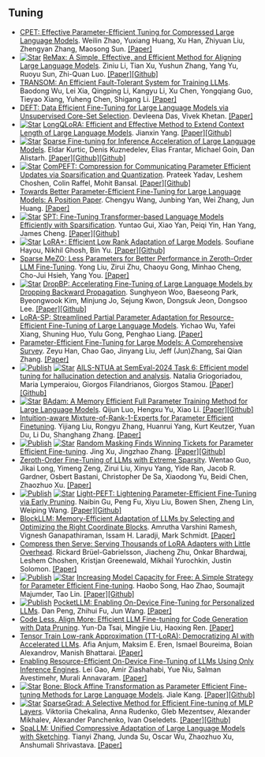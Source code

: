 

## Tuning
* [CPET: Effective Parameter-Efficient Tuning for Compressed Large Language Models](https://arxiv.org/abs/2307.07705). Weilin Zhao, Yuxiang Huang, Xu Han, Zhiyuan Liu, Zhengyan Zhang, Maosong Sun. [[Paper]](https://arxiv.org/abs/2307.07705)
* [![Star](https://img.shields.io/github/stars/liziniu/ReMax.svg?style=social&label=Star)](https://github.com/liziniu/ReMax) [ReMax: A Simple, Effective, and Efficient Method for Aligning Large Language Models](https://arxiv.org/abs/2310.10505). Ziniu Li, Tian Xu, Yushun Zhang, Yang Yu, Ruoyu Sun, Zhi-Quan Luo. [[Paper]](https://arxiv.org/abs/2310.10505)[[Github]](https://github.com/liziniu/ReMax)
* [TRANSOM: An Efficient Fault-Tolerant System for Training LLMs](https://arxiv.org/abs/2310.10046). Baodong Wu, Lei Xia, Qingping Li, Kangyu Li, Xu Chen, Yongqiang Guo, Tieyao Xiang, Yuheng Chen, Shigang Li. [[Paper]](https://arxiv.org/abs/2310.10046)
* [DEFT: Data Efficient Fine-Tuning for Large Language Models via Unsupervised Core-Set Selection](https://arxiv.org/abs/2310.16776). Devleena Das, Vivek Khetan. [[Paper]](https://arxiv.org/abs/2310.16776)
* [![Star](https://img.shields.io/github/stars/yangjianxin1/LongQLoRA.svg?style=social&label=Star)](https://github.com/yangjianxin1/LongQLoRA) [LongQLoRA: Efficient and Effective Method to Extend Context Length of Large Language Models](https://arxiv.org/abs/2311.04879). Jianxin Yang. [[Paper]](https://arxiv.org/abs/2311.04879)[[Github]](https://github.com/yangjianxin1/LongQLoRA)
* [![Star](https://img.shields.io/github/stars/ist-daslab/sparsefinetuning.svg?style=social&label=Star)](https://github.com/ist-daslab/sparsefinetuning) [Sparse Fine-tuning for Inference Acceleration of Large Language Models](https://arxiv.org/abs/2310.06927v2). Eldar Kurtic, Denis Kuznedelev, Elias Frantar, Michael Goin, Dan Alistarh. [[Paper]](https://arxiv.org/abs/2310.06927v2)[[Github]](https://github.com/ist-daslab/sparsefinetuning)[[Github]](https://github.com/neuralmagic/deepsparse/tree/main/research/mpt)
* [![Star](https://img.shields.io/github/stars/prateeky2806/compeft.svg?style=social&label=Star)](https://github.com/prateeky2806/compeft) [ComPEFT: Compression for Communicating Parameter Efficient Updates via Sparsification and Quantization](https://arxiv.org/abs/2311.13171). Prateek Yadav, Leshem Choshen, Colin Raffel, Mohit Bansal. [[Paper]](https://arxiv.org/abs/2311.13171)[[Github]](https://github.com/prateeky2806/compeft)
* [Towards Better Parameter-Efficient Fine-Tuning for Large Language Models: A Position Paper](https://arxiv.org/abs/2311.13126). Chengyu Wang, Junbing Yan, Wei Zhang, Jun Huang. [[Paper]](https://arxiv.org/abs/2311.13126)
* [![Star](https://img.shields.io/github/stars/ytgui/SPT-proto.svg?style=social&label=Star)](https://github.com/ytgui/SPT-proto) [SPT: Fine-Tuning Transformer-based Language Models Efficiently with Sparsification](https://arxiv.org/abs/2312.10365). Yuntao Gui, Xiao Yan, Peiqi Yin, Han Yang, James Cheng. [[Paper]](https://arxiv.org/abs/2312.10365)[[Github]](https://github.com/ytgui/SPT-proto)
* [![Star](https://img.shields.io/github/stars/nikhil-ghosh-berkeley/loraplus.svg?style=social&label=Star)](https://github.com/nikhil-ghosh-berkeley/loraplus) [LoRA+: Efficient Low Rank Adaptation of Large Models](https://arxiv.org/abs/2402.12354). Soufiane Hayou, Nikhil Ghosh, Bin Yu. [[Paper]](https://arxiv.org/abs/2402.12354)[[Github]](https://github.com/nikhil-ghosh-berkeley/loraplus)
* [Sparse MeZO: Less Parameters for Better Performance in Zeroth-Order LLM Fine-Tuning](https://arxiv.org/abs/2402.15751). Yong Liu, Zirui Zhu, Chaoyu Gong, Minhao Cheng, Cho-Jui Hsieh, Yang You. [[Paper]](https://arxiv.org/abs/2402.15751)
* [![Star](https://img.shields.io/github/stars/WooSunghyeon/dropbp.svg?style=social&label=Star)](https://github.com/WooSunghyeon/dropbp) [DropBP: Accelerating Fine-Tuning of Large Language Models by Dropping Backward Propagation](https://arxiv.org/abs/2402.17812). Sunghyeon Woo, Baeseong Park, Byeongwook Kim, Minjung Jo, Sejung Kwon, Dongsuk Jeon, Dongsoo Lee. [[Paper]](https://arxiv.org/abs/2402.17812)[[Github]](https://github.com/WooSunghyeon/dropbp)
* [LoRA-SP: Streamlined Partial Parameter Adaptation for Resource-Efficient Fine-Tuning of Large Language Models](https://arxiv.org/abs/2403.08822). Yichao Wu, Yafei Xiang, Shuning Huo, Yulu Gong, Penghao Liang. [[Paper]](https://arxiv.org/abs/2403.08822)
* [Parameter-Efficient Fine-Tuning for Large Models: A Comprehensive Survey](https://arxiv.org/abs/2403.14608). Zeyu Han, Chao Gao, Jinyang Liu, Jeff (Jun)Zhang, Sai Qian Zhang. [[Paper]](https://arxiv.org/abs/2403.14608)
* [![Publish](https://img.shields.io/badge/Conference-SemEval'24-blue)]() [![Star](https://img.shields.io/github/stars/ngregoriade/Semeval2024-Shroom.svg?style=social&label=Star)](https://github.com/ngregoriade/Semeval2024-Shroom) [AILS-NTUA at SemEval-2024 Task 6: Efficient model tuning for hallucination detection and analysis](https://arxiv.org/pdf/2404.01210.pdf). Natalia Griogoriadou, Maria Lymperaiou, Giorgos Filandrianos, Giorgos Stamou. [[Paper]](https://arxiv.org/pdf/2404.01210.pdf)[[Github]](https://github.com/ngregoriade/Semeval2024-Shroom)
* [![Star](https://img.shields.io/github/stars/Ledzy/BAdam.svg?style=social&label=Star)](https://github.com/Ledzy/BAdam) [BAdam: A Memory Efficient Full Parameter Training Method for Large Language Models](https://arxiv.org/abs/2404.02827). Qijun Luo, Hengxu Yu, Xiao Li. [[Paper]](https://arxiv.org/abs/2404.02827)[[Github]](https://github.com/Ledzy/BAdam)
* [Intuition-aware Mixture-of-Rank-1-Experts for Parameter Efficient Finetuning](https://arxiv.org/abs/2404.08985). Yijiang Liu, Rongyu Zhang, Huanrui Yang, Kurt Keutzer, Yuan Du, Li Du, Shanghang Zhang. [[Paper]](https://arxiv.org/abs/2404.08985)
* [![Publish](https://img.shields.io/badge/Conference-ICML'24-blue)]() [![Star](https://img.shields.io/github/stars/JingXuTHU/Random-Masking-Finds-Winning-Tickets-for-Parameter-Efficient-Fine-tuning.svg?style=social&label=Star)](https://github.com/JingXuTHU/Random-Masking-Finds-Winning-Tickets-for-Parameter-Efficient-Fine-tuning) [Random Masking Finds Winning Tickets for Parameter Efficient Fine-tuning](https://arxiv.org/abs/2405.02596). Jing Xu, Jingzhao Zhang. [[Paper]](https://arxiv.org/abs/2405.02596)[[Github]](https://github.com/JingXuTHU/Random-Masking-Finds-Winning-Tickets-for-Parameter-Efficient-Fine-tuning)
* [Zeroth-Order Fine-Tuning of LLMs with Extreme Sparsity](https://arxiv.org/abs/2406.02913). Wentao Guo, Jikai Long, Yimeng Zeng, Zirui Liu, Xinyu Yang, Yide Ran, Jacob R. Gardner, Osbert Bastani, Christopher De Sa, Xiaodong Yu, Beidi Chen, Zhaozhuo Xu. [[Paper]](https://arxiv.org/abs/2406.02913)
* [![Publish](https://img.shields.io/badge/Conference-ACL'24%20Findings-blue)]() [![Star](https://img.shields.io/github/stars/gccnlp/Light-PEFT.svg?style=social&label=Star)](https://github.com/gccnlp/Light-PEFT) [Light-PEFT: Lightening Parameter-Efficient Fine-Tuning via Early Pruning](https://arxiv.org/abs/2406.03792). Naibin Gu, Peng Fu, Xiyu Liu, Bowen Shen, Zheng Lin, Weiping Wang. [[Paper]](https://arxiv.org/abs/2406.03792)[[Github]](https://github.com/gccnlp/Light-PEFT)
* [BlockLLM: Memory-Efficient Adaptation of LLMs by Selecting and Optimizing the Right Coordinate Blocks](https://arxiv.org/abs/2406.17296). Amrutha Varshini Ramesh, Vignesh Ganapathiraman, Issam H. Laradji, Mark Schmidt. [[Paper]](https://arxiv.org/abs/2406.17296)
* [Compress then Serve: Serving Thousands of LoRA Adapters with Little Overhead](https://arxiv.org/abs/2407.00066). Rickard Brüel-Gabrielsson, Jiacheng Zhu, Onkar Bhardwaj, Leshem Choshen, Kristjan Greenewald, Mikhail Yurochkin, Justin Solomon. [[Paper]](https://arxiv.org/abs/2407.00066)
* [![Publish](https://img.shields.io/badge/Conference-ICLR'24-blue)]() [![Star](https://img.shields.io/github/stars/LINs-lab/CapaBoost.svg?style=social&label=Star)](https://github.com/LINs-lab/CapaBoost) [Increasing Model Capacity for Free: A Simple Strategy for Parameter Efficient Fine-tuning](https://arxiv.org/abs/2407.01320). Haobo Song, Hao Zhao, Soumajit Majumder, Tao Lin. [[Paper]](https://arxiv.org/abs/2407.01320)[[Github]](https://github.com/LINs-lab/CapaBoost)
* [![Publish](https://img.shields.io/badge/Conference-ACL'24%20PrivateNLP-blue)]() [PocketLLM: Enabling On-Device Fine-Tuning for Personalized LLMs](https://arxiv.org/abs/2407.01031). Dan Peng, Zhihui Fu, Jun Wang. [[Paper]](https://arxiv.org/abs/2407.01031)
* [Code Less, Align More: Efficient LLM Fine-tuning for Code Generation with Data Pruning](https://arxiv.org/abs/2407.05040). Yun-Da Tsai, Mingjie Liu, Haoxing Ren. [[Paper]](https://arxiv.org/abs/2407.05040)
* [Tensor Train Low-rank Approximation (TT-LoRA): Democratizing AI with Accelerated LLMs](https://arxiv.org/abs/2408.01008). Afia Anjum, Maksim E. Eren, Ismael Boureima, Boian Alexandrov, Manish Bhattarai. [[Paper]](https://arxiv.org/abs/2408.01008)
* [Enabling Resource-Efficient On-Device Fine-Tuning of LLMs Using Only Inference Engines](https://arxiv.org/abs/2409.15520). Lei Gao, Amir Ziashahabi, Yue Niu, Salman Avestimehr, Murali Annavaram. [[Paper]](https://arxiv.org/abs/2409.15520)
* [![Star](https://img.shields.io/github/stars/JL-er/Bone.svg?style=social&label=Star)](https://github.com/JL-er/Bone) [Bone: Block Affine Transformation as Parameter Efficient Fine-tuning Methods for Large Language Models](https://arxiv.org/abs/2409.15371). Jiale Kang. [[Paper]](https://arxiv.org/abs/2409.15371)[[Github]](https://github.com/JL-er/Bone)
* [![Star](https://img.shields.io/github/stars/sayankotor/sparse_grads.svg?style=social&label=Star)](https://github.com/sayankotor/sparse_grads) [SparseGrad: A Selective Method for Efficient Fine-tuning of MLP Layers](https://arxiv.org/abs/2410.07383). Viktoriia Chekalina, Anna Rudenko, Gleb Mezentsev, Alexander Mikhalev, Alexander Panchenko, Ivan Oseledets. [[Paper]](https://arxiv.org/abs/2410.07383)[[Github]](https://github.com/sayankotor/sparse_grads)
* [SpaLLM: Unified Compressive Adaptation of Large Language Models with Sketching](https://arxiv.org/abs/2410.06364). Tianyi Zhang, Junda Su, Oscar Wu, Zhaozhuo Xu, Anshumali Shrivastava. [[Paper]](https://arxiv.org/abs/2410.06364)